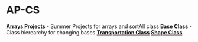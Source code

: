 # AP-CS
**[Arrays Projects](/arrays)** - Summer Projects for arrays and sortAll class
**[Base Class](/base_class)** - Class hierearchy for changing bases
**[Transportation Class](/transportation_class)**
**[Shape Class](/shape_class)**

